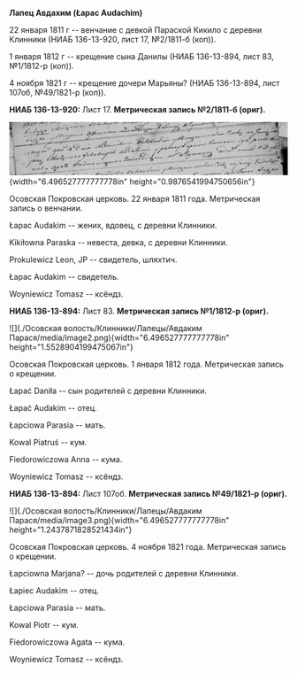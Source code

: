 **Лапец Авдахим (Łapac Audachim)**

22 января 1811 г -- венчание с девкой Параской Кикило с деревни Клинники
(НИАБ 136-13-920, лист 17, №2/1811-б (коп)).

1 января 1812 г -- крещение сына Данилы (НИАБ 136-13-894, лист 83,
№1/1812-р (коп)).

4 ноября 1821 г -- крещение дочери Марьяны? (НИАБ 136-13-894, лист
107об, №49/1821-р (коп)).

**НИАБ 136-13-920:** Лист 17. **Метрическая запись №2/1811-б (ориг).**

![](./media/816f2699a38c7168dd19ccb75b22e83998e3e7d5.png){width="6.496527777777778in"
height="0.9876541994750656in"}

Осовская Покровская церковь. 22 января 1811 года. Метрическая запись о
венчании.

Łapac Audakim -- жених, вдовец, с деревни Клинники.

Kikiłowna Paraska -- невеста, девка, с деревни Клинники.

Prokulewicz Leon, JP -- свидетель, шляхтич.

Łapac Audakim -- свидетель.

Woyniewicz Tomasz -- ксёндз.

**НИАБ 136-13-894:** Лист 83. **Метрическая запись №1/1812-р (ориг).**

![](./Осовская волость/Клинники/Лапецы/Авдаким Парася/media/image2.png){width="6.496527777777778in"
height="1.5528904199475067in"}

Осовская Покровская церковь. 1 января 1812 года. Метрическая запись о
крещении.

Łapać Daniła -- сын родителей с деревни Клинники.

Łapać Audakim -- отец.

Łapciowa Parasia -- мать.

Kowal Piatruś -- кум.

Fiedorowiczowa Anna -- кума.

Woyniewicz Tomasz -- ксёндз.

**НИАБ 136-13-894:** Лист 107об. **Метрическая запись №49/1821-р
(ориг).**

![](./Осовская волость/Клинники/Лапецы/Авдаким Парася/media/image3.png){width="6.496527777777778in"
height="1.2437871828521434in"}

Осовская Покровская церковь. 4 ноября 1821 года. Метрическая запись о
крещении.

Łapciowna Marjana? -- дочь родителей с деревни Клинники.

Łapiec Audakim -- отец.

Łapciowa Parasia -- мать.

Kowal Piotr -- кум.

Fiedorowiczowa Agata -- кума.

Woyniewicz Tomasz -- ксёндз.
